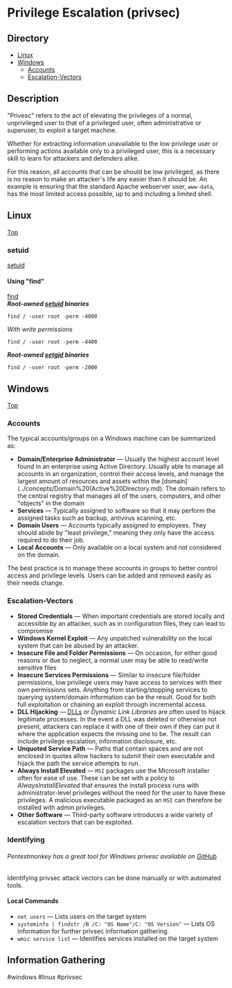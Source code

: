# Privilege Escalation (privsec)
## Directory

- [Linux](#Linux)
- [Windows](#Windows)
	- [Accounts](#Accounts)
	- [Escalation-Vectors](#Escalation-Vectors)
## Description
"Privesc" refers to the act of elevating the privileges of a normal, unprivileged user to that of a privileged user, often administrative or superuser, to exploit a target machine. 

Whether for extracting information unavailable to the low privilege user or performing actions available only to a privileged user, this is a necessary skill to learn for attackers and defenders alike. 

For this reason, all accounts that can be should be low privileged, as there is no reason to make an attacker's life any easier than it should be. An example is ensuring that the standard Apache webserver user, `www-data`, has the most limited access possible, up to and including a limited shell. 

## Linux
[Top](#Directory)

### setuid
[setuid](../Linux%20Fundamentals/11%20File%20Permissions.md#setuid)
#### Using "find" 
[find](../../Tools,%20Binaries,%20and%20Programs/CLI%20Utilities/Fundamental%20Linux/find.md)  
***Root-owned [setuid](../../../Knowledge%20Base/Linux%20Fundamentals/11%20File%20Permissions.md#setuid) binaries***
```
find / -user root -perm -4000
```
*With write permissions*
```
find / -user root -perm -4400
```
***Root-owned [setgid](../../../Knowledge%20Base/Linux%20Fundamentals/11%20File%20Permissions.md#setgid) binaries***
```
find / -user root -perm -2000
```


## Windows
[Top](#Directory)

### Accounts
The typical accounts/groups on a Windows machine can be summarized as:
- **Domain/Enterprise Administrator** &mdash; Usually the highest account level found in an enterprise using Active Directory. Usually able to manage all accounts in an organization, control their access levels, and manage the largest amount of resources and assets within the [domain](../concepts/Domain%20(Active%20Directory.md). The domain refers to the central registry that manages all of the users, computers, and other "objects" in the domain 
- **Services** &mdash; Typically assigned to software so that it may perform the assigned tasks such as backup, antivirus scanning, etc. 
- **Domain Users**  &mdash; Accounts typically assigned to employees. They should abide by "least privilege," meaning they only have the access required to do their job. 
- **Local Accounts**  &mdash; Only available on a local system and not considered on the domain. 

The best practice is to manage these accounts in groups to better control access and privilege levels. Users can be added and removed easily as their needs change. 

### Escalation-Vectors
- **Stored Credentials** &mdash; When important credentials are stored locally and accessible by an attacker, such as in configuration files, they can lead to compromise
- **Windows Kernel Exploit** &mdash; Any unpatched vulnerability on the local system that can be abused by an attacker. 
- **Insecure File and Folder Permissions** &mdash; On occasion, for either good reasons or due to neglect, a normal user may be able to read/write sensitive files
- **Insecure Services Permissions** &mdash; Similar to insecure file/folder permissions, low privilege users may have access to services with their own permissions sets. Anything from starting/stopping services to querying system/domain information can be the result. Good for both full exploitation or chaining an exploit through incremental access.
- **DLL Hijacking** &mdash; [DLLs](../Concepts/Windows/Dynamic%20Link%20Library%20(DLL).md) or *Dynamic Link Libraries* are often used to hijack legitimate processes. In the event a DLL was deleted or otherwise not present, attackers can replace it with one of their own if they can put it where the application expects the missing one to be. The result can include privilege escalation, information disclosure, etc. 
- **Unquoted Service Path** &mdash; Paths that contain spaces and are not enclosed in quotes allow hackers to submit their own executable and hijack the path the service attempts to run. 
- **Always Install Elevated** &mdash; `MSI` packages use the Microsoft installer often for ease of use. These can be set with a policy to *AlwaysInstallElevated* that ensures the install process runs with administrator-level privileges without the need for the user to have these privileges. A malicious executable packaged as an `MSI` can therefore be installed with admin privileges. 
- **Other Software** &mdash; Third-party software introduces a wide variety of escalation vectors that can be exploited. 

### Identifying
###### Pentestmonkey has a great tool for Windows privesc available on [GitHub](https://github.com/pentestmonkey/windows-privesc-check)

Identifying privsec attack vectors can be done manually or with automated tools. 

#### Local Commands
- `net users` &mdash; Lists users on the target system
- `systeminfo | findstr /B /C: "OS Name"/C: "OS Version"` &mdash; Lists OS information for further privsec information gathering. 
- `wmic service list` &mdash; Identifies services installed on the target system
## Information Gathering
#windows #linux #privsec